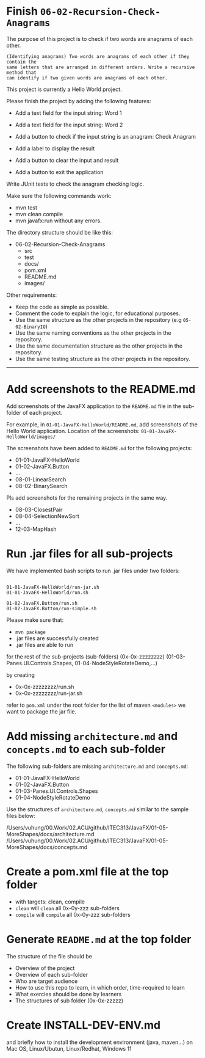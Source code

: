 # Finish `06-02-Recursion-Check-Anagrams`

The purpose of this project is to check if two words are anagrams of each other.

```
(Identifying anagrams) Two words are anagrams of each other if they contain the
same letters that are arranged in different orders. Write a recursive method that
can identify if two given words are anagrams of each other.
```

This project is currently a Hello World project.

Please finish the project by adding the following features:
- Add a text field for the input string: Word 1
- Add a text field for the input string: Word 2
- Add a button to check if the input string is an anagram: Check Anagram

- Add a label to display the result
- Add a button to clear the input and result
- Add a button to exit the application

Write JUnit tests to check the anagram checking logic.

Make sure the following commands work:
- mvn test
- mvn clean compile
- mvn javafx:run
without any errors.

The directory structure should be like this:
- 06-02-Recursion-Check-Anagrams
    - src
    - test
    - docs/
    - pom.xml
    - README.md
    - images/

Other requirements:
- Keep the code as simple as possible.
- Comment the code to explain the logic, for educational purposes.
- Use the same structure as the other projects in the repository (e.g `05-02-BinaryIO`)
- Use the same naming conventions as the other projects in the repository.
- Use the same documentation structure as the other projects in the repository.
- Use the same testing structure as the other projects in the repository.

----------------------------------------------------------

# Add screenshots to the README.md

Add screenshots of the JavaFX application to the `README.md` file in the sub-folder of each project.

For example, in `01-01-JavaFX-HelloWorld/README.md`, add screenshots of the Hello World application. Location of the screenshots: `01-01-JavaFX-HelloWorld/images/`

The screenshots have been added to `README.md` for the following projects:
- 01-01-JavaFX-HelloWorld
- 01-02-JavaFX.Button
- ...
- 08-01-LinearSearch
- 08-02-BinarySearch

Pls add screenshots for the remaining projects in the same way.
- 08-03-ClosestPair
- 08-04-SelectionNewSort
- ...
- 12-03-MapHash

# Run .jar files for all sub-projects 

We have implemented bash scripts to run .jar files under two folders:

```

01-01-JavaFX-HelloWorld/run-jar.sh
01-01-JavaFX-HelloWorld/run.sh

01-02-JavaFX.Button/run.sh
01-02-JavaFX.Button/run-simple.sh
```

Please make sure that:
- `mvn package`
- .jar files are successfully created 
- .jar files are able to run

for the rest of the sub-projects (sub-folders) (0x-0x-zzzzzzzz)
(01-03-Panes.UI.Controls.Shapes, 01-04-NodeStyleRotateDemo,...)

by creating 
- 0x-0x-zzzzzzzz/run.sh
- 0x-0x-zzzzzzzz/run-jar.sh

refer to `pom.xml` under the root folder for the list of maven `<modules>` we want to package the jar file. 

# Add missing `architecture.md` and `concepts.md` to each sub-folder 

The following sub-folders are missing `architecture.md` and `concepts.md`: 
- 01-01-JavaFX-HelloWorld
- 01-02-JavaFX.Button
- 01-03-Panes.UI.Controls.Shapes
- 01-04-NodeStyleRotateDemo

Use the structures of `architecture.md`, `concepts.md` similar to the sample files below: 

/Users/vuhung/00.Work/02.ACU/github/ITEC313/JavaFX/01-05-MoreShapes/docs/architecture.md
/Users/vuhung/00.Work/02.ACU/github/ITEC313/JavaFX/01-05-MoreShapes/docs/concepts.md

# Create a pom.xml file at the top folder

- with targets: clean, compile
- `clean` will `clean` all 0x-0y-zzz sub-folders 
- `compile` will `compile` all 0x-0y-zzz sub-folders 

# Generate `README.md` at the top folder

The structure of the file should be 

- Overview of the project 
- Overview of each sub-folder 
- Who are target audience 
- How to use this repo to learn, in which order, time-required to learn 
- What exercies should be done by learners 
- The structures of sub folder (0x-0x-zzzzz)

# Create INSTALL-DEV-ENV.md 
and briefly how to install the development environment (java, maven...) on Mac OS, Linux/Ubutun, Linux/Redhat, Windows 11 